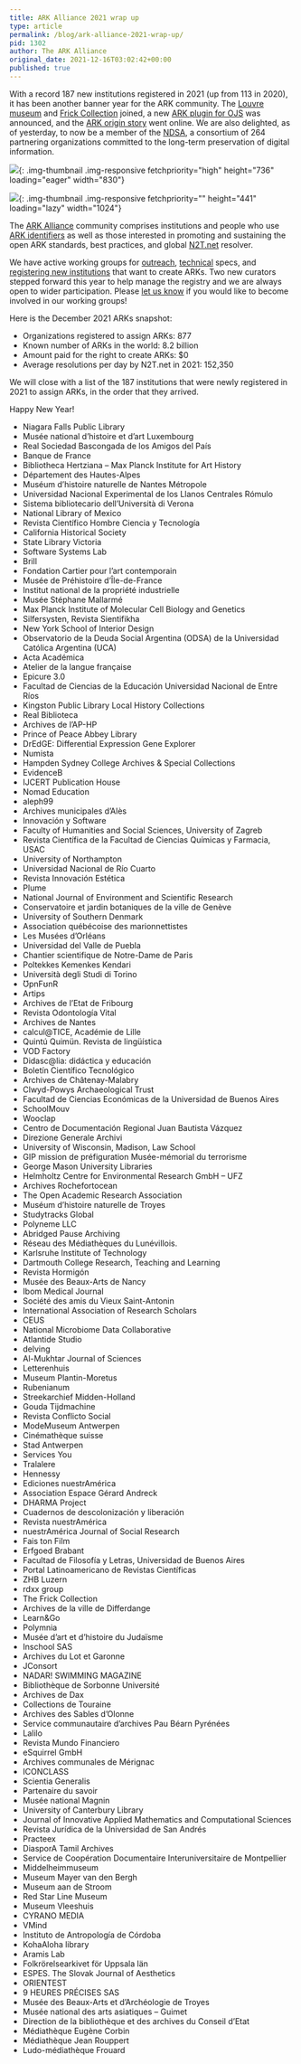 ```yaml
---
title: ARK Alliance 2021 wrap up
type: article
permalink: /blog/ark-alliance-2021-wrap-up/
pid: 1302
author: The ARK Alliance
original_date: 2021-12-16T03:02:42+00:00
published: true
---
```


With a record 187 new institutions registered in 2021 (up from 113 in 2020),
it has been another banner year for the ARK community. The [Louvre museum] and
[Frick Collection] joined, a new [ARK plugin for OJS] was announced, and the
[ARK origin story] went online. We are also delighted, as of yesterday, to now
be a member of the [NDSA], a consortium of 264 partnering organizations
committed to the long-term preservation of digital information.

![][1]{: .img-thumbnail .img-responsive fetchpriority="high" height="736" loading="eager" width="830"}

![][2]{: .img-thumbnail .img-responsive fetchpriority="" height="441" loading="lazy" width="1024"}

The [ARK Alliance] community comprises institutions and people who use [ARK
identifiers] as well as those interested in promoting and sustaining the open
ARK standards, best practices, and global [N2T.net] resolver.

We have active working groups for [outreach], [technical] specs, and
[registering new institutions] that want to create ARKs. Two new curators
stepped forward this year to help manage the registry and we are always open
to wider participation. Please [let us know] if you would like to become
involved in our working groups!

Here is the December 2021 ARKs snapshot:

-   Organizations registered to assign ARKs: 877
-   Known number of ARKs in the world: 8.2 billion
-   Amount paid for the right to create ARKs: $0
-   Average resolutions per day by N2T.net in 2021: 152,350

We will close with a list of the 187 institutions that were newly registered
in 2021 to assign ARKs, in the order that they arrived.

Happy New Year!

-   Niagara Falls Public Library
-   Musée national d’histoire et d’art Luxembourg
-   Real Sociedad Bascongada de los Amigos del País
-   Banque de France
-   Bibliotheca Hertziana – Max Planck Institute for Art History
-   Département des Hautes-Alpes
-   Muséum d’histoire naturelle de Nantes Métropole
-   Universidad Nacional Experimental de los Llanos Centrales Rómulo
-   Sistema bibliotecario dell’Università di Verona
-   National Library of Mexico
-   Revista Científico Hombre Ciencia y Tecnología
-   California Historical Society
-   State Library Victoria
-   Software Systems Lab
-   Brill
-   Fondation Cartier pour l’art contemporain
-   Musée de Préhistoire d’Île-de-France
-   Institut national de la propriété industrielle
-   Musée Stéphane Mallarmé
-   Max Planck Institute of Molecular Cell Biology and Genetics
-   Silfersysten, Revista Sientifikha
-   New York School of Interior Design
-   Observatorio de la Deuda Social Argentina (ODSA) de la Universidad Católica Argentina (UCA)
-   Acta Académica
-   Atelier de la langue française
-   Epicure 3.0
-   Facultad de Ciencias de la Educación Universidad Nacional de Entre Ríos
-   Kingston Public Library Local History Collections
-   Real Biblioteca
-   Archives de l’AP-HP
-   Prince of Peace Abbey Library
-   DrEdGE: Differential Expression Gene Explorer
-   Numista
-   Hampden Sydney College Archives & Special Collections
-   EvidenceB
-   IJCERT Publication House
-   Nomad Education
-   aleph99
-   Archives municipales d’Alès
-   Innovación y Software
-   Faculty of Humanities and Social Sciences, University of Zagreb
-   Revista Científica de la Facultad de Ciencias Químicas y Farmacia, USAC
-   University of Northampton
-   Universidad Nacional de Río Cuarto
-   Revista Innovación Estética
-   Plume
-   National Journal of Environment and Scientific Research
-   Conservatoire et jardin botaniques de la ville de Genève
-   University of Southern Denmark
-   Association québécoise des marionnettistes
-   Les Musées d’Orléans
-   Universidad del Valle de Puebla
-   Chantier scientifique de Notre-Dame de Paris
-   Poltekkes Kemenkes Kendari
-   Università degli Studi di Torino
-   ƱpnFʊnR
-   Artips
-   Archives de l’Etat de Fribourg
-   Revista Odontología Vital
-   Archives de Nantes
-   calcul@TICE, Académie de Lille
-   Quintú Quimün. Revista de lingüística
-   VOD Factory
-   Didasc@lia: didáctica y educación
-   Boletín Científico Tecnológico
-   Archives de Châtenay-Malabry
-   Clwyd-Powys Archaeological Trust
-   Facultad de Ciencias Económicas de la Universidad de Buenos Aires
-   SchoolMouv
-   Wooclap
-   Centro de Documentación Regional Juan Bautista Vázquez
-   Direzione Generale Archivi
-   University of Wisconsin, Madison, Law School
-   GIP mission de préfiguration Musée-mémorial du terrorisme
-   George Mason University Libraries
-   Helmholtz Centre for Environmental Research GmbH – UFZ
-   Archives Rochefortocean
-   The Open Academic Research Association
-   Muséum d’histoire naturelle de Troyes
-   Studytracks Global
-   Polyneme LLC
-   Abridged Pause Archiving
-   Réseau des Médiathèques du Lunévillois.
-   Karlsruhe Institute of Technology
-   Dartmouth College Research, Teaching and Learning
-   Revista Hormigón
-   Musée des Beaux-Arts de Nancy
-   Ibom Medical Journal
-   Société des amis du Vieux Saint-Antonin
-   International Association of Research Scholars
-   CEUS
-   National Microbiome Data Collaborative
-   Atlantide Studio
-   delving
-   Al-Mukhtar Journal of Sciences
-   Letterenhuis
-   Museum Plantin-Moretus
-   Rubenianum
-   Streekarchief Midden-Holland
-   Gouda Tijdmachine
-   Revista Conflicto Social
-   ModeMuseum Antwerpen
-   Cinémathèque suisse
-   Stad Antwerpen
-   Services You
-   Tralalere
-   Hennessy
-   Ediciones nuestrAmérica
-   Association Espace Gérard Andreck
-   DHARMA Project
-   Cuadernos de descolonización y liberación
-   Revista nuestrAmérica
-   nuestrAmérica Journal of Social Research
-   Fais ton Film
-   Erfgoed Brabant
-   Facultad de Filosofía y Letras, Universidad de Buenos Aires
-   Portal Latinoamericano de Revistas Científicas
-   ZHB Luzern
-   rdxx group
-   The Frick Collection
-   Archives de la ville de Differdange
-   Learn&Go
-   Polymnia
-   Musée d’art et d’histoire du Judaïsme
-   Inschool SAS
-   Archives du Lot et Garonne
-   JConsort
-   NADAR! SWIMMING MAGAZINE
-   Bibliothèque de Sorbonne Université
-   Archives de Dax
-   Collections de Touraine
-   Archives des Sables d’Olonne
-   Service communautaire d’archives Pau Béarn Pyrénées
-   Lalilo
-   Revista Mundo Financiero
-   eSquirrel GmbH
-   Archives communales de Mérignac
-   ICONCLASS
-   Scientia Generalis
-   Partenaire du savoir
-   Musée national Magnin
-   University of Canterbury Library
-   Journal of Innovative Applied Mathematics and Computational Sciences
-   Revista Jurídica de la Universidad de San Andrés
-   Practeex
-   DiasporA Tamil Archives
-   Service de Coopération Documentaire Interuniversitaire de Montpellier
-   Middelheimmuseum
-   Museum Mayer van den Bergh
-   Museum aan de Stroom
-   Red Star Line Museum
-   Museum Vleeshuis
-   CYRANO MEDIA
-   VMind
-   Instituto de Antropología de Córdoba
-   KohaAloha library
-   Aramis Lab
-   Folkrörelsearkivet för Uppsala län
-   ESPES. The Slovak Journal of Aesthetics
-   ORIENTEST
-   9 HEURES PRÉCISES SAS
-   Musée des Beaux-Arts et d’Archéologie de Troyes
-   Musée national des arts asiatiques – Guimet
-   Direction de la bibliothèque et des archives du Conseil d’Etat
-   Médiathèque Eugène Corbin
-   Médiathèque Jean Rouppert
-   Ludo-médiathèque Frouard

[Louvre museum]: /blog/the-louvre-collection-goes-online-with-483000-arks/
[Frick Collection]: /blog/the-frick-collection-to-use-arks/
[ARK plugin for OJS]: /blog/announcing-an-ark-plugin-for-open-journal-systems-ojs/
[ARK origin story]: /blog/the-ark-origin-story/
[NDSA]: https://ndsa.org
[1]: ../../assets/images/posts/2021-12-16-ark-alliance-2021-wrap-up/image-1.png
[2]: ../../assets/images/posts/2021-12-16-ark-alliance-2021-wrap-up/image.png
[ARK Alliance]: /
[ARK identifiers]: https://en.wikipedia.org/wiki/Archival_Resource_Key
[N2T.net]: https://n2t.net/
[outreach]: https://wiki.lyrasis.org/display/ARKs/Outreach+Working+Group
[technical]: https://wiki.lyrasis.org/display/ARKs/Technical+Working+Group
[registering new institutions]: https://wiki.lyrasis.org/display/ARKs/NAAN+Registry+Working+Group
[let us know]: /contact-us
